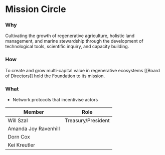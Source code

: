 # Mission Circle
### Why
Cultivating the growth of regenerative agriculture, holistic land management, and marine stewardship through the development of technological tools, scientific inquiry, and capacity building.

### How
To create and grow multi-capital value in regenerative ecosystems
[[Board of Directors]] hold the Foundation to its mission.

### What
- Network protocols that incentivise actors

| Member | Role | 
|---|---|
| Will Szal | Treasury/President |
| Amanda Joy Ravenhill | |
| Dorn Cox | |
| Kei Kreutler | |
